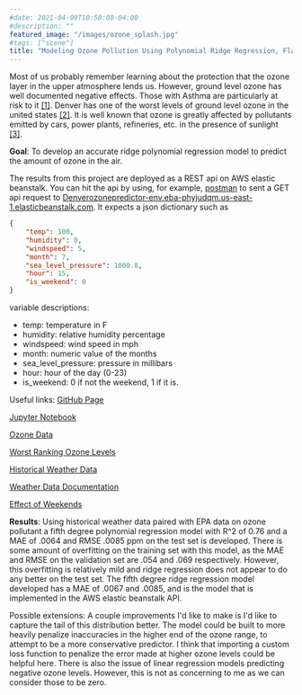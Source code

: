 ```yaml
---
#date: 2021-04-09T10:58:08-04:00
#description: ""
featured_image: "/images/ozone_splash.jpg"
#tags: ["scene"]
title: "Modeling Ozone Pollution Using Polynomial Ridge Regression, Flask API available via elastic beanstalk"
---
```

Most of us probably remember learning about the protection that the ozone layer in the upper atmosphere lends us. However, ground level ozone has well documented negative effects. Those with Asthma are particularly at risk to it [[1]](https://www.epa.gov/ground-level-ozone-pollution/ground-level-ozone-basics). Denver has one of the worst levels of ground level ozone in the united states [[2]](https://www.denverpost.com/2021/06/16/denver-fortcollins-worst-cities-air-pollution/). It is well known that ozone is greatly affected by pollutants emitted by cars, power plants, refineries, etc. in the presence of sunlight [[3]](https://www.epa.gov/ground-level-ozone-pollution/ground-level-ozone-basics#:~:text=This%20happens%20when%20pollutants%20emitted,high%20levels%20during%20colder%20months.).

**Goal**: To develop an accurate ridge polynomial regression model to predict the amount of ozone in the air.

The results from this project are deployed as a REST api on AWS elastic beanstalk. You can hit the api by using, for example, [postman](https://www.postman.com/) to sent a GET api request to [Denverozonepredictor-env.eba-phyjudqm.us-east-1.elasticbeanstalk.com](Denverozonepredictor-env.eba-phyjudqm.us-east-1.elasticbeanstalk.com). It expects a json dictionary such as
```json
{
    "temp": 100,
    "humidity": 0,
    "windspeed": 5,
    "month": 7,
    "sea_level_pressure": 1000.8,
    "hour": 15,
    "is_weekend": 0
}
```
variable descriptions:

* temp: temperature in F
* humidity: relative humidity percentage
* windspeed: wind speed in mph
* month: numeric value of the months
* sea_level_pressure: pressure in millibars
* hour: hour of the day (0-23)
* is_weekend: 0 if not the weekend, 1 if it is.

Useful links:
[GitHub Page](https://github.com/jcummingsutk/ozone_pollution)

[Jupyter Notebook](https://github.com/jcummingsutk/ozone_pollution/blob/master/notebook.ipynb)

[Ozone Data](https://aqs.epa.gov/aqsweb/airdata/download_files.html#Raw)

[Worst Ranking Ozone Levels](https://www.lung.org/research/sota/city-rankings/most-polluted-cities)

[Historical Weather Data](https://visualcrossing.com/)

[Weather Data Documentation](https://www.visualcrossing.com/resources/documentation/weather-data/weather-data-documentation/)

[Effect of Weekends](https://www.tandfonline.com/doi/full/10.1080/10962247.2012.749312#:~:text=In%20simple%20terms%2C%20the%20ozone,NOx\)%2C%20on%20weekends.)

**Results**: Using historical weather data paired with EPA data on ozone pollutant a fifth degree polynomial regression model with R^2 of 0.76 and a MAE of .0064 and RMSE .0085 ppm on the test set is developed. There is some amount of overfitting on the training set with this model, as the MAE and RMSE on the validation set are .054 and .069 respectively. However, this overfitting is relatively mild and ridge regression does not appear to do any better on the test set. The fifth degree ridge regression model developed has a MAE of .0067 and .0085, and is the model that is implemented in the AWS elastic beanstalk API.

Possible extensions: A couple improvements I'd like to make is I'd like to capture the tail of this distribution better. The model could be built to more heavily penalize inaccuracies in the higher end of the ozone range, to attempt to be a more conservative predictor. I think that importing a custom loss function to penalize the error made at higher ozone levels could be helpful here. There is also the issue of linear regression models predicting negative ozone levels. However, this is not as concerning to me as we can consider those to be zero.
